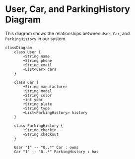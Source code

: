 # User, Car, and ParkingHistory Diagram

This diagram shows the relationships between `User`, `Car`, and `ParkingHistory` in our system.

```mermaid
classDiagram
    class User {
        +String name
        +String phone
        +String email
        +List<Car> cars
    }

    class Car {
        +String manufacturer
        +String model
        +String color
        +int year
        +String plate
        +String type
        +List<ParkingHistory> history
    }

    class ParkingHistory {
        +String checkin
        +String checkout
    }

    User "1" -- "0..*" Car : owns
    Car "1" -- "0..*" ParkingHistory : has
